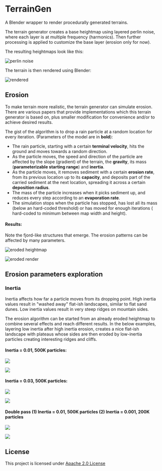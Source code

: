 # TerrainGen

A Blender wrapper to render procedurally generated terrains.

The terrain generator creates a base heightmap using layered perlin noise,
where each layer is at multiple frequency (harmonics). Then further
processing is applied to customize the base layer (erosion only for now).

The resulting heightmaps look like this:

![perlin noise](docs_files/heightmap_3409129824829640289.png)

The terrain is then rendered using Blender:

![rendered](docs_files/output_3409129824829640289.png)

## Erosion

To make terrain more realistic, the terrain generator can simulate erosion.
There are various papers that provide implementations which this terrain
generator is based on, plus smaller modification for convenience and/or to
achieve desired results.

The gist of the algorithm is to drop a rain particle at a random location
for every iteration. (Parameters of the model are in **bold**):

- The rain particle, starting with a certain **terminal velocity**, hits
  the ground and moves towards a random direction.
- As the particle moves, the speed and direction of the particle are
  affected by the slope (gradient) of the terrain, the **gravity**, its
  mass (**parameterizable starting range**) and **inertia**.
- As the particle moves, it removes sediment with a certain **erosion
  rate**, from its previous location up to its **capacity**, and deposits
  part of the carried sediment at the next location, spreading it across a
  certain **deposition radius**.
- The mass of the particle increases when it picks sediment up, and reduces
  every step according to an **evaporation rate**.
- The simulation stops when the particle has stopped, has lost all its mass
  (below an hard-coded threshold) or has moved for enough iterations (
  hard-coded to minimum between map width and height).

#### Results:

Note the fjord-like structures that emerge. The erosion patterns can be
affected by many parameters.

![eroded heightmap](docs_files/heightmap_eroded_3409129824829640289.png)

![eroded render](docs_files/output_eroded_3409129824829640289.png)

## Erosion parameters exploration

### Inertia

Inertia affects how far a particle moves from its dropping point. High
inertia values result in "washed away" flat-ish landscapes, similar to flat
sand dunes. Low inertia values result in very steep ridges on mountain
sides.

The erosion algorithm can be started from an already eroded heightmap to
combine several effects and reach different results. In the below examples,
layering low inertia after high inertia erosion, creates a nice flat-ish
landscape with plateaus whose sides are then eroded by low-inertia
particles creating interesting ridges and cliffs.

#### Inertia = 0.01, 500K particles:

![](docs_files/heightmap_0.01inertia_500k.png)

![](docs_files/output_0.01inertia_500k.png)

#### Inertia = 0.03, 500K particles:

![](docs_files/heightmap_0.03inertia_500k.png)

![](docs_files/output_0.03inertia_500k.png)

#### Double pass (1) Inertia = 0.01, 500K particles (2) Inertia = 0.001, 200K particles

![](docs_files/heightmap_0.01inertia_500k_0.001inertia_200k.png)

![](docs_files/output_0.01inertia_500k_0.001inertia_200k.png)

## License

This project is licensed under [Apache 2.0 License](LICENSE)